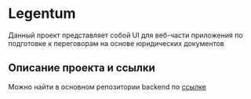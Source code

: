 # Legentum
Данный проект представляет собой UI для веб-части приложения по подготовке к переговорам на основе юридических документов

## Описание проекта и ссылки
Можно найти в основном репозитории backend по [ссылке](https://github.com/AquaPau/negotiation_app_back/blob/master/README.md)